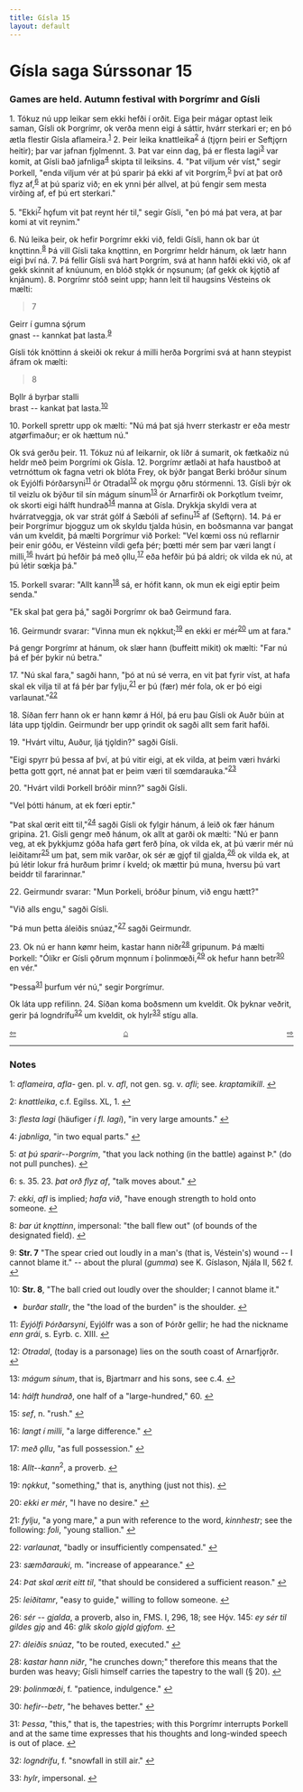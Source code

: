 ```yaml
---
title: Gísla 15
layout: default
---
```


# Gísla saga Súrssonar 15

### Games are held. Autumn festival with Þorgrímr and Gísli

1\. Tókuz nú upp leikar sem ekki hefði í orðit. Eiga þeir mágar optast leik saman, Gísli ok Þorgrímr, ok verða menn eigi á sáttir, hvárr sterkari er; en þó ætla flestir Gísla aflameira.<sup id="a1">[1](#myfootnote1)</sup> 2. Þeir leika knattleika<sup id="a2">[2](#myfootnote2)</sup> á (tj&#x1EB;rn þeiri er Seftj&#x1EB;rn heitir); þar var jafnan fj&#x1EB;lmennt. 3. Þat var einn dag, þá er flesta lagi<sup id="a3">[3](#myfootnote3)</sup> var komit, at Gísli bað jafnliga<sup id="a4">[4](#myfootnote4)</sup> skipta til leiksins. 4. "Þat viljum vér víst," segir Þorkell, "enda viljum vér at þú sparir þá ekki af vit Þorgrím,<sup id="a5">[5](#myfootnote5)</sup> því at þat orð flyz af,<sup id="a6">[6](#myfootnote6)</sup> at þú spariz við; en ek ynni þér allvel, at þú fengir sem mesta virðing af, ef þú ert sterkari."

5\. "Ekki<sup id="a7">[7](#myfootnote7)</sup> h&#x1EB;fum vit þat reynt hér til," segir Gísli, "en þó má þat vera, at þar komi at vit reynim."

6\. Nú leika þeir, ok hefir Þorgrímr ekki við, feldi Gísli, hann ok bar út kn&#x1EB;ttinn.<sup id="a8">[8](#myfootnote8)</sup> Þá vill Gísli taka kn&#x1EB;ttinn, en Þorgrímr heldr hánum, ok lætr hann eigi því ná. 7. Þá fellir Gísli svá hart Þorgrím, svá at hann hafði ekki við, ok af gekk skinnit af knúunum, en blóð st&#x1EB;kk ór n&#x1EB;sunum; (af gekk ok kj&#x1EB;tið af knjánum). 8. Þorgrímr stóð seint upp; hann leit til haugsins Vésteins ok mælti:

>7   
>   
Geirr í gumna sǫ́rum   
gnast -- kannkat þat lasta.<sup id="a9">[9](#myfootnote9)</sup>

Gísli tók knöttinn á skeiði ok rekur á milli herða Þorgrími svá at hann steypist áfram ok mælti:

>8   
>   
B&#x1EB;llr á byrþar stalli   
brast -- kankat þat lasta.<sup id="a10">[10](#myfootnote10)</sup>

10\. Þorkell sprettr upp ok mælti: "Nú má þat sjá hverr sterkastr er eða mestr atg&oslash;rfimaður; er ok hættum nú."

Ok svá gerðu þeir. 11. Tókuz nú af leikarnir, ok líðr á sumarit, ok fætkaðiz nú heldr með þeim Þorgrími ok Gísla. 12. Þorgrímr ætlaði at hafa haustboð at vetrnóttum ok fagna vetri ok blóta Frey, ok býðr þangat Berki bróður sínum ok Eyjólfi Þórðarsyni<sup id="a11">[11](#myfootnote11)</sup> ór Otradal<sup id="a12">[12](#myfootnote12)</sup> ok m&#x1EB;rgu &#x1EB;ðru stórmenni. 13. Gísli býr ok til veizlu ok býður til sín mágum sínum<sup id="a13">[13](#myfootnote13)</sup> ór Arnarfirði ok Þork&#x1EB;tlum tveimr, ok skorti eigi hálft hundrað<sup id="a14">[14](#myfootnote14)</sup> manna at Gísla. Drykkja skyldi vera at hvárratveggja, ok var strát gólf á Sæbóli af sefinu<sup id="a15">[15](#myfootnote15)</sup> af (Seft&#x1EB;rn). 14. Þá er þeir Þorgrímur bjogguz um ok skyldu tjalda húsin, en boðsmanna var þangat ván um kveldit, þá mælti Þorgrímur við Þorkel: "Vel k&oelig;mi oss nú reflarnir þeir enir góðu, er Vésteinn vildi gefa þér; þ&oelig;tti mér sem þar væri langt í milli,<sup id="a16">[16](#myfootnote16)</sup> hvárt þú hefðir þá með &#x1EB;llu,<sup id="a17">[17](#myfootnote17)</sup> eða hefðir þú þá aldri; ok vilda ek nú, at þú létir s&oelig;kja þá."

15\. Þorkell svarar: "Allt kann<sup id="a18">[18](#myfootnote18)</sup> sá, er hófit kann, ok mun ek eigi eptir þeim senda."

"Ek skal þat gera þá," sagði Þorgrímr ok bað Geirmund fara.

16\. Geirmundr svarar: "Vinna mun ek n&#x1EB;kkut;<sup id="a19">[19](#myfootnote19)</sup> en ekki er mér<sup id="a20">[20](#myfootnote20)</sup> um at fara."

Þá gengr Þorgrímr at hánum, ok slær hann (buffeitt mikit) ok mælti: "Far nú þá ef þér þykir nú betra."

17\. "Nú skal fara," sagði hann, "þó at nú sé verra, en vit þat fyrir víst, at hafa skal ek vilja til at fá þér þar fylju,<sup id="a21">[21](#myfootnote21)</sup> er þú (fær) mér fola, ok er þó eigi varlaunat."<sup id="a22">[22](#myfootnote22)</sup>

18\. Síðan ferr hann ok er hann k&oslash;mr á Hól, þá eru þau Gísli ok Auðr búin at láta upp tj&#x1EB;ldin. Geirmundr ber upp &#x1EB;rindit ok sagði allt sem farit hafði.

19\. "Hvárt viltu, Auður, ljá tj&#x1EB;ldin?" sagði Gísli.

"Eigi spyrr þú þessa af því, at þú vitir eigi, at ek vilda, at þeim væri hvárki þetta gott g&#x1EB;rt, né annat þat er þeim væri til s&oelig;mdarauka."<sup id="a23">[23](#myfootnote23)</sup>

20\. "Hvárt vildi Þorkell bróðir minn?" sagði Gísli.

"Vel þótti hánum, at ek f&oelig;ri eptir."

"Þat skal &oelig;rit eitt til,"<sup id="a24">[24](#myfootnote24)</sup> sagði Gísli ok fylgir hánum, á leið ok fær hánum gripina. 21. Gísli gengr með hánum, ok allt at garði ok mælti: "Nú er þann veg, at ek þykkjumz góða hafa g&oslash;rt ferð þína, ok vilda ek, at þú værir mér nú leiðitamr<sup id="a25">[25](#myfootnote25)</sup> um þat, sem mik varðar, ok sér æ gj&#x1EB;f til gjalda,<sup id="a26">[26](#myfootnote26)</sup> ok vilda ek, at þú létir lokur frá hurðum þrimr í kveld; ok mættir þú muna, hversu þú vart beiddr til fararinnar."

22\. Geirmundr svarar: "Mun Þorkeli, bróður þínum, við engu hætt?"

"Við alls engu," sagði Gísli.

"Þá mun þetta áleiðis snúaz,"<sup id="a27">[27](#myfootnote27)</sup> sagði Geirmundr.

23\. Ok nú er hann k&oslash;mr heim, kastar hann niðr<sup id="a28">[28](#myfootnote28)</sup> gripunum. Þá mælti Þorkell: "Ólíkr er Gísli &#x1EB;ðrum m&#x1EB;nnum í þolinm&oelig;ði,<sup id="a29">[29](#myfootnote29)</sup> ok hefur hann betr<sup id="a30">[30](#myfootnote30)</sup> en vér."

"Þessa<sup id="a31">[31](#myfootnote31)</sup> þurfum vér nú," segir Þorgrímur.  

Ok láta upp refilinn. 24\. Síðan koma boðsmenn um kveldit. Ok þyknar veðrit, gerir þá logndrífu<sup id="a32">[32](#myfootnote32)</sup> um kveldit, ok hylr<sup id="a33">[33](#myfootnote33)</sup> stígu alla.


<div style="float: left"><a href="http://rcblack.net/Gisla_saga/Gisla_14">⇦</a></div>
<div style="float: right"><a href="http://rcblack.net/Gisla_saga/Gisla_16">⇨</a></div>
<div style="margin: 0 auto; width: 100px;"><a href="http://rcblack.net/Gisla_saga/Gisla_home">&#8962;</a></div>

---

### Notes

<a name="myfootnote1" id="f1">1</a>:
 _aflameira_, _afla-_ gen. pl. v. _afl_, not gen. sg. v. _afli_; see. _kraptamikill_.
[↩](#a1)

<a name="myfootnote2" id="f2">2</a>:
 _knattleika_, c.f. Egilss. XL, 1.
[↩](#a2)

<a name="myfootnote3" id="f3">3</a>:
 _flesta lagi_ (häufiger _í fl. lagi_), "in very large amounts."
[↩](#a3)

<a name="myfootnote4" id="f4">4</a>:
 _jabnliga_, "in two equal parts."
[↩](#a4)

<a name="myfootnote5" id="f5">5</a>:
 _at þú sparir--Þorgrím_, "that you lack nothing (in the battle) against Þ." (do not pull punches).
[↩](#a5)

<a name="myfootnote6" id="f6">6</a>:
s. 35. 23. _þat orð flyz af_, "talk moves about."
[↩](#a6)

<a name="myfootnote7" id="f7">7</a>:
 _ekki_, _afl_ is implied; _hafa við_, "have enough strength to hold onto someone.
[↩](#a7)

<a name="myfootnote8" id="f8">8</a>:
 _bar út kn&#x1EB;ttinn_, impersonal: "the ball flew out" (of bounds of the designated field).
[↩](#a8)

<a name="myfootnote9" id="f9">9</a>:
 __Str. 7__ "The spear cried out loudly in a man's (that is, Véstein's) wound -- I cannot blame it." -- about the plural (_gumma_) see K. Gíslason, Njála II, 562 f.
[↩](#a9)

<a name="myfootnote10" id="f10">10</a>:
 __Str. 8__, "The ball cried out loudly over the shoulder; I cannot blame it."

* _burðar stallr_, the "the load of the burden" is the shoulder.
[↩](#a10)

<a name="myfootnote11" id="f11">11</a>:
 _Eyjólfi Þórðarsyni_, Eyjólfr was a son of Þórðr gellir; he had the nickname _enn grái_, s. Eyrb. c. XIII.
[↩](#a11)

<a name="myfootnote12" id="f12">12</a>:
 _Otradal_, (today is a parsonage) lies on the south coast of Arnarfj&#x1EB;rðr.  
[↩](#a12)

<a name="myfootnote13" id="f13">13</a>:
 _mágum sínum_, that is,  Bjartmarr and his sons, see c.4.
[↩](#a13)

<a name="myfootnote14" id="f14">14</a>:
 _hálft hundrað_, one half of a "large-hundred," 60.
[↩](#a14)

<a name="myfootnote15" id="f15">15</a>:
 _sef_, n. "rush."
[↩](#a15)

<a name="myfootnote16" id="f16">16</a>:
 _langt í milli_, "a large difference."
[↩](#a16)

<a name="myfootnote17" id="f17">17</a>:
 _með &#x1EB;llu_, "as full possession."
[↩](#a17)

<a name="myfootnote18" id="f18">18</a>:
 _Allt--kann_<sup>2</sup>, a proverb.
[↩](#a18)

<a name="myfootnote19" id="f19">19</a>:
 _n&#x1EB;kkut_, "something," that is, anything (just not this).
[↩](#a19)

<a name="myfootnote20" id="f20">20</a>:
 _ekki er mér_, "I have no desire."
[↩](#a20)

<a name="myfootnote21" id="f21">21</a>:
 _fylju_, "a yong mare," a pun with reference to the word, _kinnhestr_; see the following: _foli_, "young stallion."
[↩](#a21)

<a name="myfootnote22" id="f22">22</a>:
 _varlaunat_, "badly or insufficiently compensated."
[↩](#a22)

<a name="myfootnote23" id="f23">23</a>:
 _sæmðarauki_, m. "increase of appearance."
[↩](#a23)

<a name="myfootnote24" id="f24">24</a>:
 _Þat skal &oelig;rit eitt til_, "that should be considered a sufficient reason."
[↩](#a24)

<a name="myfootnote25" id="f25">25</a>:
 _leiðitamr_, "easy to guide," willing to follow someone.
[↩](#a25)

<a name="myfootnote26" id="f26">26</a>:
 _sér -- gjalda_, a proverb, also in, FMS. I, 296, 18; see Hǫ́v. 145: _ey sér til gildes gj&#x1EB;_ and 46: _glík skolo gj&#x1EB;ld gj&#x1EB;fom_.
[↩](#a26)

<a name="myfootnote27" id="f27">27</a>:
 _áleiðis snúaz_, "to be routed, executed."
[↩](#a27)

<a name="myfootnote28" id="f28">28</a>:
 _kastar hann niðr_, "he crunches down;" therefore this means that the burden was heavy; Gísli himself carries the tapestry to the wall (&sect; 20).
[↩](#a28)

<a name="myfootnote29" id="f29">29</a>:
 _þolinm&oelig;ði_, f. "patience, indulgence."
[↩](#a29)

<a name="myfootnote30" id="f30">30</a>:
 _hefir--betr_, "he behaves better."
[↩](#a30)

<a name="myfootnote31" id="f31">31</a>:
 _Þessa_, "this," that is, the tapestries; with this Þorgrímr interrupts Þorkell and at the same time expresses that his thoughts and long-winded speech is out of place.
[↩](#a31)

<a name="myfootnote32" id="f32">32</a>:
 _logndrífu_, f. "snowfall in still air."
[↩](#a32)

<a name="myfootnote33" id="f33">33</a>:
 _hylr_, impersonal.
[↩](#a33)
